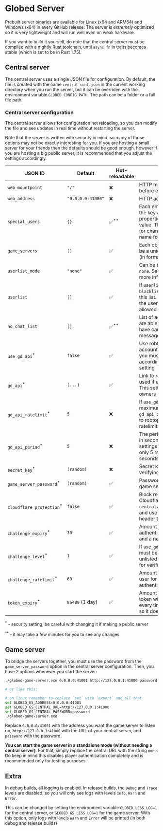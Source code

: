 # Globed Server

Prebuilt server binaries are available for Linux (x64 and ARM64) and Windows (x64) in every GitHub release. The server is *extremely* optimized so it is very lightweight and will run well even on weak hardware.

If you want to build it yourself, do note that the central server must be compiled with a nightly Rust toolchain, until `async fn` in traits becomes stable (which is set to be in Rust 1.75).

## Central server

The central server uses a single JSON file for configuration. By default, the file is created with the name `central-conf.json` in the current working directory when you run the server, but it can be overriden with the environment variable `GLOBED_CONFIG_PATH`. The path can be a folder or a full file path.

### Central server configuration

The central server allows for configuration hot reloading, so you can modify the file and see updates in real time without restarting the server.

Note that the server is written with security in mind, so many of those options may not be exactly interesting for you. If you are hosting a small server for your friends then the defaults should be good enough, however if you are hosting a big public server, it is recommended that you adjust the settings accordingly.


| JSON ID | Default | Hot-reloadable | Description |
|---------|---------|----------------|-------------|
| `web_mountpoint` | `"/"` | ❌ | HTTP mountpoint (the prefix before every endpoint) |
| `web_address` | `"0.0.0.0:41000"` | ❌ | HTTP address |
| `special_users` | `{}` | ✅<sup>**</sup> | Each entry has the account ID as the key and an object with properties `name` and `color` as the value. The `color` property is used for changing the color of the name for this user |
| `game_servers` | `[]` | ✅ | Each object has 4 keys: `id` (must be a unique string), `name`, `address` (in format `ip:port`), `region` |
| `userlist_mode` | `"none"` | ✅ | Can be `blacklist`, `whitelist`, `none`. See `userlist` property for more information |
| `userlist` | `[]` | ✅ | If `userlist_mode` is set to `blacklist`, block account IDs in this list. If set to `whitelist`, only the users in the list will be allowed access |
| `no_chat_list` | `[]` | ✅<sup>**</sup> | List of account IDs of users who are able to connect and play, but have cannot send text/voice messages |
| `use_gd_api`<sup>*</sup> | `false` | ✅ | Use robtop's API to verify account ownership. Note that you must set `challenge_level` accordingly if you enable this setting |
| `gd_api`<sup>*</sup> | `(...)` | ✅ | Link to robtop's API that will be used if `use_gd_api` is enabled. This setting is useful for GDPS owners |
| `gd_api_ratelimit`<sup>*</sup> | `5` | ❌ | If `use_gd_api` is enabled, sets the maximum request number per `gd_api_period` that can be made to robtop's API. Used to avoid ratelimits |
| `gd_api_period`<sup>*</sup> | `5` | ❌ | The period for `gd_api_ratelimit`, in seconds. For example if both settings are set to 5 (the default), only 5 requests can be made in 5 seconds |
| `secret_key`<sup>*</sup> | `(random)` | ❌ | Secret key for generating and verifying authentication keys |
| `game_server_password`<sup>*</sup> | `(random)` | ✅ | Password used to authenticate game servers |
| `cloudflare_protection`<sup>*</sup> | `false` | ✅ | Block requests coming not from Cloudflare (see `central/src/allowed_ranges.txt`) and use `CF-Connecting-IP` header to distinguish users |
| `challenge_expiry`<sup>*</sup> | `30` | ✅ | Amount of seconds before an authentication challenge expires and a new one can be requested |
| `challenge_level`<sup>*</sup> | `1` | ✅ | If `use_gd_api` is enabled, this must be set to a valid non-unlisted level ID that will be used for verification purposes |
| `challenge_ratelimit`<sup>*</sup> | `60` | ✅ | Amount of seconds to block the user for if they failed the authentication challenge |
| `token_expiry`<sup>*</sup> | `86400` (1 day) | ✅ | Amount of seconds a session token will last. Those regenerate every time you restart the game, so it doesn't have to be long |

<sup>*</sup> - security setting, be careful with changing it if making a public server

<sup>**</sup> - it may take a few minutes for you to see any changes

## Game server

To bridge the servers together, you must use the password from the `game_server_password` option in the central server configuration. Then, you have 2 options whenever you start the server:

```sh
./globed-game-server.exe 0.0.0.0:41001 http://127.0.0.1:41000 password

# or like this:

# on linux remember to replace `set` with `export` and all that
set GLOBED_GS_ADDRESS=0.0.0.0:41001
set GLOBED_GS_CENTRAL_URL=http://127.0.0.1:41000 
set GLOBED_GS_CENTRAL_PASSWORD=password
./globed-game-server.exe
```

Replace `0.0.0.0:41001` with the address you want the game server to listen on, `http://127.0.0.1:41000` with the URL of your central server, and `password` with the password.

**You can start the game server in a standalone mode (without needing a central server)**. For that, simply replace the central URL with the string `none`. Do keep in mind this disables player authentication completely and is recommended only for testing purposes.

## Extra

In debug builds, all logging is enabled. In release builds, the `Debug` and `Trace` levels are disabled, so you will only see logs with levels `Info`, `Warn` and `Error`.

This can be changed by setting the environment variable `GLOBED_LESS_LOG=1` for the central server, or `GLOBED_GS_LESS_LOG=1` for the game server. With this option, only logs with levels `Warn` and `Error` will be printed (in both debug and release builds)
